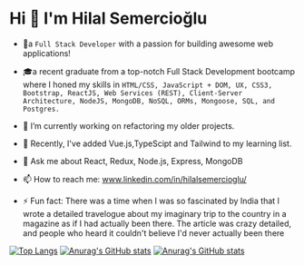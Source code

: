 #    Hi 👋 I'm Hilal Semercioğlu


- 🌟a `Full Stack Developer` with a passion for building awesome web applications! 

- 🎓a recent graduate from a top-notch Full Stack Development bootcamp where I honed my skills in `HTML/CSS, JavaScript + DOM, UX, CSS3, Bootstrap, ReactJS, Web Services (REST), Client-Server Architecture, NodeJS, MongoDB, NoSQL, ORMs, Mongoose, SQL, and Postgres.`

- 🔭 I’m currently working on refactoring my older projects.

- 🌱 Recently, I've added Vue.js,TypeScipt and Tailwind to my learning list.

- 💬 Ask me about React, Redux, Node.js, Express, MongoDB

- 📫 How to reach me: www.linkedin.com/in/hilalsemercioglu/

- ⚡ Fun fact: There was a time when I was so fascinated by India that I wrote a detailed travelogue about my imaginary trip to the country in a magazine as if I had actually been there. The article was crazy detailed, and people who heard it couldn't believe I'd never actually been there

[![Top Langs](https://github-readme-stats.vercel.app/api/top-langs/?username=elinoza)](https://github.com/anuraghazra/github-readme-stats)
[![Anurag's GitHub stats](https://github-readme-stats.vercel.app/api?username=elinoza)](https://github.com/anuraghazra/github-readme-stats)
[![Anurag's GitHub stats](https://github-readme-streak-stats.herokuapp.com/?user=elinoza)](https://github.com/anuraghazra/github-readme-stats)


